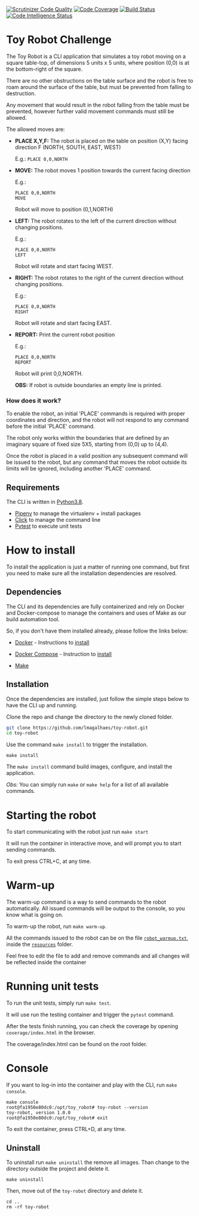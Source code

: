 [![Scrutinizer Code Quality](https://scrutinizer-ci.com/g/lmagalhaes/toy-robot/badges/quality-score.png?b=master)](https://scrutinizer-ci.com/g/lmagalhaes/toy-robot/?branch=master)
[![Code Coverage](https://scrutinizer-ci.com/g/lmagalhaes/toy-robot/badges/coverage.png?b=master)](https://scrutinizer-ci.com/g/lmagalhaes/toy-robot/?branch=master)
[![Build Status](https://scrutinizer-ci.com/g/lmagalhaes/toy-robot/badges/build.png?b=master)](https://scrutinizer-ci.com/g/lmagalhaes/toy-robot/build-status/master)
[![Code Intelligence Status](https://scrutinizer-ci.com/g/lmagalhaes/toy-robot/badges/code-intelligence.svg?b=master)](https://scrutinizer-ci.com/code-intelligence)


# Toy Robot Challenge

The Toy Robot is a CLI application that simulates a toy robot moving on a square table-top, of dimensions 5 units x 5 units,
where position (0,0) is at the bottom-right of the square.

There are no other obstructions on the table surface and the robot is free to roam around the surface of the table, 
but must be prevented from falling to destruction.
 
Any movement that would result in the robot falling from the table must be prevented, however further valid movement commands must still be allowed.

The allowed moves are:

* **PLACE X,Y,F:** The robot is placed on the table on position (X,Y) facing direction F (NORTH, SOUTH, EAST, WEST)

    E.g.: `PLACE 0,0,NORTH`


* **MOVE:** The robot moves 1 position towards the current facing direction

    E.g.:
    ```
    PLACE 0,0,NORTH
    MOVE
    ```
    Robot will move to position (0,1,NORTH)


* **LEFT:** The robot rotates to the left of the current direction without changing positions.

    E.g.: 
    ```
    PLACE 0,0,NORTH
    LEFT
    ```
    Robot will rotate and start facing WEST.


* **RIGHT:** The robot rotates to the right of the current direction without changing positions.

    E.g.: 
    ```
    PLACE 0,0,NORTH
    RIGHT
    ```

    Robot will rotate and start facing EAST.


* **REPORT:** Print the current robot position
    
    E.g.:
    ```
    PLACE 0,0,NORTH
    REPORT
    ```
    
    Robot will print 0,0,NORTH.
     
    **OBS:** If robot is outside boundaries an empty line is printed.


### How does it work?

To enable the robot, an initial 'PLACE' commands is required  with proper coordinates and direction,
and the robot will not respond to any command before the initial 'PLACE' command.

The robot only works within the boundaries that are defined by an imaginary square of fixed size 5X5, starting from
(0,0) up to (4,4).

Once the robot is placed in a valid position any subsequent command will be issued to the robot,
but any command that moves the robot outside its limits will be ignored, including another 'PLACE' command.

## Requirements

The CLI is written in <a href="https://www.python.org/downloads/release/python-380/" target="_blank">Python3.8</a>.
 
* <a href="https://pipenv-fork.readthedocs.io/en/latest/" target="_blank">Pipenv</a> to manage the virtualenv + install packages
* <a href="https://click.palletsprojects.com/en/7.x/" target="_blank">Click</a> to manage the command line 
* <a href="https://docs.pytest.org/en/stable/" target="_blank">Pytest</a> to execute unit tests


# How to install

To install the application is just a matter of running one command, but first you need to make sure
all the installation dependencies are resolved.

## Dependencies

The CLI and its dependencies are fully containerized and rely on Docker and Docker-compose to manage 
the containers and uses of Make as our build automation tool.

So, if you don't have them installed already, please follow the links below:

* <a href="https://www.docker.com/" target="_blank">Docker</a> - Instructions to <a href="https://docs.docker.com/get-docker/" target="_blank">install</a>

* <a href="https://docs.docker.com/compose/" target="_blank">Docker Compose</a> - Instruction to <a href="https://docs.docker.com/compose/install/" target="_blank">install</a>

* <a href="https://en.wikipedia.org/wiki/Make_%28software%29" target="_blank">Make</a>


## Installation

Once the dependencies are installed, just follow the simple steps below to have the CLI up and running.

Clone the repo and change the directory to the newly cloned folder.

```bash
git clone https://github.com/lmagalhaes/toy-robot.git
cd toy-robot
```
 
Use the command `make install` to trigger the installation.

```
make install 
```

The `make install` command build images, configure, and install the application.


*Obs:* You can simply run `make` or `make help` for a list of all available commands.

 
# Starting the robot
To start communicating with the robot just run `make start`

It will run the container in interactive move, and will prompt you to start sending commands.

To exit press CTRL+C, at any time.


# Warm-up
The warm-up command is a way to send commands to the robot automatically.
All issued commands will be output to the console, so you know what is going on.

To warm-up the robot, run `make warm-up`.

All the commands issued to the robot can be on the file [`robot_warmup.txt`](resources/robot_warmup.txt), inside the [`resources`](resources) folder.

Feel free to edit the file to add and remove commands and all changes will be reflected inside the container
 
# Running unit tests
To run the unit tests, simply run `make test`.

It will use run the testing container and trigger the `pytest` command.

After the tests finish running, you can check the coverage by opening `coverage/index.html` in the browser.

The coverage/index.html can be found on the root folder.


# Console

If you want to log-in into the container and play with the CLI, run  `make console`.

```
make console
root@fa1950e80dc0:/opt/toy_robot# toy-robot --version
toy-robot, version 1.0.0
root@fa1950e80dc0:/opt/toy_robot# exit
```

To exit the container, press CTRL+D, at any time.

## Uninstall

To uninstall run `make uninstall` the remove all images.
Than change to the directory outside the project and delete it.

```
make uninstall
```

Then, move out of the `toy-robot` directory and delete it.
```
cd ..
rm -rf toy-robot
```
